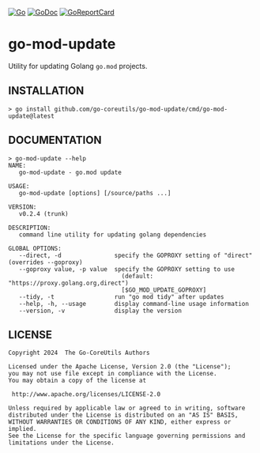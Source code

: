 [![Go](https://img.shields.io/badge/Go-v1.22.4-blue.svg)](https://go.dev)
[![GoDoc](https://img.shields.io/badge/godoc-reference-blue.svg)](https://pkg.go.dev/github.com/go-coreutils/go-mod-update)
[![GoReportCard](https://goreportcard.com/badge/github.com/go-coreutils/go-mod-update)](https://goreportcard.com/report/github.com/go-coreutils/go-mod-update)

# go-mod-update

Utility for updating Golang `go.mod` projects.

## INSTALLATION

``` shell
> go install github.com/go-coreutils/go-mod-update/cmd/go-mod-update@latest
```

## DOCUMENTATION

``` shell
> go-mod-update --help
NAME:
   go-mod-update - go.mod update

USAGE:
   go-mod-update [options] [/source/paths ...]

VERSION:
   v0.2.4 (trunk)

DESCRIPTION:
   command line utility for updating golang dependencies

GLOBAL OPTIONS:
   --direct, -d               specify the GOPROXY setting of "direct" (overrides --goproxy)
   --goproxy value, -p value  specify the GOPROXY setting to use
                                (default: "https://proxy.golang.org,direct")
                                [$GO_MOD_UPDATE_GOPROXY]
   --tidy, -t                 run "go mod tidy" after updates
   --help, -h, --usage        display command-line usage information
   --version, -v              display the version
```

## LICENSE

```
Copyright 2024  The Go-CoreUtils Authors

Licensed under the Apache License, Version 2.0 (the "License");
you may not use file except in compliance with the License.
You may obtain a copy of the license at

 http://www.apache.org/licenses/LICENSE-2.0

Unless required by applicable law or agreed to in writing, software
distributed under the License is distributed on an "AS IS" BASIS,
WITHOUT WARRANTIES OR CONDITIONS OF ANY KIND, either express or implied.
See the License for the specific language governing permissions and
limitations under the License.
```
